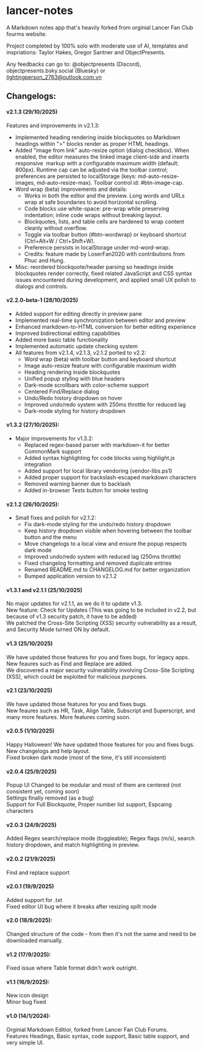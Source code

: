 # lancer-notes
A Markdown notes app that's heavily forked from orginial Lancer Fan Club fourms website.

Project completed by 100% solo with moderate use of AI, templates and inspriations: Taylor Hakes, Gregor Santner and ObjectPresents.

Any feedbacks can go to: @objectpresents (Discord), objectpresents.bsky.social (Bluesky) or lightingperson_2763@outlook.com.vn

## Changelogs:
#### v2.1.3 (29/10/2025)
Features and improvements in v2.1.3:

- Implemented heading rendering inside blockquotes so Markdown headings within ">" blocks render as proper HTML headings.
- Added "image from link" auto-resize option (dialog checkbox). When enabled, the editor measures the linked image client-side and inserts responsive <img> markup with a configurable maximum width (default: 800px). Runtime cap can be adjusted via the toolbar control; preferences are persisted to localStorage (keys: md-auto-resize-images, md-auto-resize-max). Toolbar control id: #btn-image-cap.
- Word wrap (beta) improvements and details:
  - Works in both the editor and the preview. Long words and URLs wrap at safe boundaries to avoid horizontal scrolling.
  - Code blocks use white-space: pre-wrap while preserving indentation; inline code wraps without breaking layout.
  - Blockquotes, lists, and table cells are hardened to wrap content cleanly without overflow.
  - Toggle via toolbar button (#btn-wordwrap) or keyboard shortcut (Ctrl+Alt+W / Ctrl+Shift+W).
  - Preference persists in localStorage under md-word-wrap.
  - Credits: feature made by LoserFan2020 with contributions from Phuc and Hung.
- Misc: reordered blockquote/header parsing so headings inside blockquotes render correctly, fixed related JavaScript and CSS syntax issues encountered during development, and applied small UX polish to dialogs and controls.
#### v2.2.0-beta-1 (28/10/2025)

- Added support for editing directly in preview pane
- Implemented real-time synchronization between editor and preview
- Enhanced markdown-to-HTML conversion for better editing experience
- Improved bidirectional editing capabilities
- Added more basic table functionality
- Implemented automatic update checking system
- All features from v2.1.4, v2.1.3, v2.1.2 ported to v2.2:
  - Word wrap (beta) with toolbar button and keyboard shortcut
  - Image auto-resize feature with configurable maximum width
  - Heading rendering inside blockquotes
  - Unified popup styling with blue headers
  - Dark-mode scrollbars with color-scheme support
  - Centered Find/Replace dialog
  - Undo/Redo history dropdown on hover
  - Improved undo/redo system with 250ms throttle for reduced lag
  - Dark-mode styling for history dropdown
#### v1.3.2 (27/10/2025):
- Major Improvements for v1.3.2:
  - Replaced regex-based parser with markdown-it for better CommonMark support
  - Added syntax highlighting for code blocks using highlight.js integration
  - Added support for local library vendoring (vendor-libs.ps1)
  - Added proper support for backslash-escaped markdown characters
  - Removed warning banner due to backlash
  - Added in-browser Tests button for smoke testing
#### v2.1.2 (26/10/2025):
- Small fixes and polish for v2.1.2:
  - Fix dark-mode styling for the undo/redo history dropdown
  - Keep history dropdown visible when hovering between the toolbar button and the menu
  - Move changelogs to a local view and ensure the popup respects dark mode
  - Improved undo/redo system with reduced lag (250ms throttle)
  - Fixed changelog formatting and removed duplicate entries
  - Renamed README.md to CHANGELOG.md for better organization
  - Bumped application version to v2.1.2

#### v1.3.1 and v2.1.1 (25/10/2025)
No major updates for v2.1.1, as we do it to update v1.3.\
New feature: Check for Updates (This was going to be included in v2.2, but because of v1.3 security patch, it have to be added)\
We patched the Cross-Site Scripting (XSS) security vulnerability as a result, and Security Mode turned ON by default.
#### v1.3 (25/10/2025)
We have updated those features for you and fixes bugs, for legacy apps.\
New feaures such as Find and Replace are added.\
We discovered a major security vulnerability involving Cross-Site Scripting (XSS), which could be exploited for malicious purposes.
#### v2.1 (23/10/2025)
We have updated those features for you and fixes bugs.\
New feaures such as HR, Task, Align Table, Subscript and Superscript, and many more features. More features coming soon.
#### v2.0.5 (1/10/2025)
Happy Halloween! We have updated those features for you and fixes bugs.\
New changelogs and help layout.\
Fixed broken dark mode (most of the time, it's still inconsistent)
#### v2.0.4 (25/9/2025)
Popup UI Changed to be modular and most of them are centered (not consistent yet, coming soon)\
Settings finally removed (as a bug)\
Support for Full Blockquote, Proper number list support, Espcaing characters
#### v2.0.3 (24/9/2025)
Added Regex search/replace mode (toggleable); Regex flags (m/s), search history dropdown, and match highlighting in preview.
#### v2.0.2 (21/9/2025)
Find and replace support
#### v2.0.1 (19/9/2025)
Added support for .txt\
Fixed editor UI bug where it breaks after resizing spilt mode
#### v2.0 (18/9/2025): 
Changed structure of the code - from then it's not the same and need to be downloaded manually.
#### v1.2 (17/9/2025):
Fixed issue where Table format didn't work outright.
#### v1.1 (16/9/2025):
New icon design\
Minor bug fixed
#### v1.0 (14/1/2024): 
Orginial Markdown Editior, forked from Lancer Fan Club Forums.\
Features Headings, Basic syntax, code support, Basic table support, and very simple UI.
